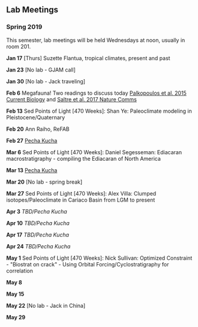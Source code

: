 ## Lab Meetings
### Spring 2019
This semester, lab meetings will be held Wednesdays at noon, usually in room 201.

**Jan 17** [Thurs] Suzette Flantua, tropical climates, present and past

**Jan 23** [No lab - GJAM call]

**Jan 30** [No lab - Jack traveling]

**Feb 6** Megafauna! Two readings to discuss today [Palkopoulos et al. 2015 Current Biology](https://www.sciencedirect.com/science/article/pii/S0960982215004200?via%3Dihub) and [Saltre et al. 2017 Nature Comms](https://www.nature.com/articles/ncomms10511)

**Feb 13** Sed Points of Light [470 Weeks]: Shan Ye: Paleoclimate modeling in Pleistocene/Quaternary

**Feb 20** Ann Raiho, ReFAB

**Feb 27** [Pecha Kucha](https://github.com/WilliamsPaleoLab/LabMeetings/PechaKucha.md)

**Mar 6** Sed Points of Light [470 Weeks]: Daniel Segesseman: Ediacaran macrostratigraphy - compiling the Ediacaran of North America

**Mar 13** [Pecha Kucha](https://github.com/WilliamsPaleoLab/LabMeetings/PechaKucha.md)

**Mar 20** [No lab - spring break]

**Mar 27** Sed Points of Light [470 Weeks]: Alex Villa: Clumped isotopes/Paleoclimate in Cariaco Basin from LGM to present

**Apr 3** *TBD/Pecha Kucha*

**Apr 10** *TBD/Pecha Kucha*

**Apr 17** *TBD/Pecha Kucha*

**Apr 24** *TBD/Pecha Kucha*

**May 1** Sed Points of Light [470 Weeks]: Nick Sullivan: Optimized Constraint - "Biostrat on crack" - Using Orbital Forcing/Cyclostratigraphy for correlation

**May 8**

**May 15**

**May 22** [No lab - Jack in China]

**May 29**
